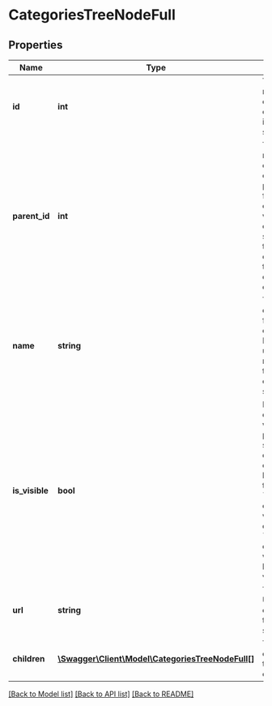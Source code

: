 # CategoriesTreeNodeFull

## Properties
Name | Type | Description | Notes
------------ | ------------- | ------------- | -------------
**id** | **int** | The unique numeric ID of the category; increments sequentially. | [optional] 
**parent_id** | **int** | The unique numeric ID of the category&#39;s parent. This field controls where the category sits in the tree of categories that organize the catalog. | [optional] 
**name** | **string** | The name displayed for the category. Name is unique with respect to the category&#39;s siblings. | [optional] 
**is_visible** | **bool** | Flag to determine whether the product should be displayed to customers browsing the store. If &#x60;true&#x60;, the category will be displayed. If &#x60;false&#x60;, the category will be hidden from view. | [optional] 
**url** | **string** | The custom URL for the category on the storefront. | [optional] 
**children** | [**\Swagger\Client\Model\CategoriesTreeNodeFull[]**](CategoriesTreeNodeFull.md) | The list of children of the category. | [optional] 

[[Back to Model list]](../README.md#documentation-for-models) [[Back to API list]](../README.md#documentation-for-api-endpoints) [[Back to README]](../README.md)


